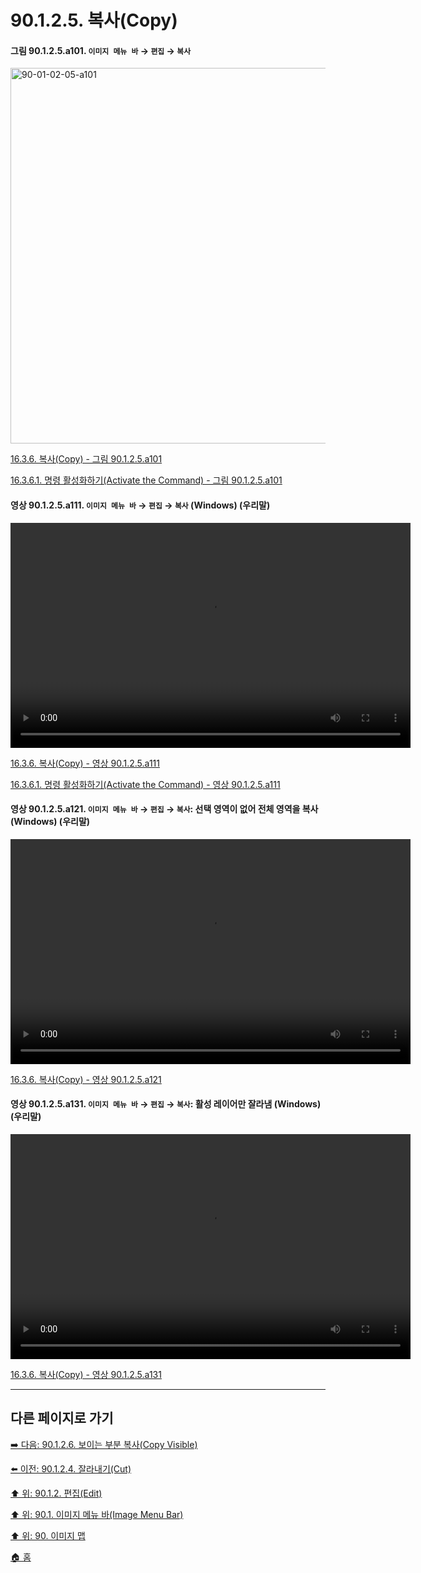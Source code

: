 # 90.1.2.5. 복사(Copy)

<a id="90-01-02-05-a101"></a>

#### 그림 90.1.2.5.a101. `이미지 메뉴 바` → `편집` → `복사`
<img width="980" height="601" alt="90-01-02-05-a101" src="https://github.com/user-attachments/assets/020ec6ee-de77-4409-b9d2-b58e480fa771" />

[16.3.6. 복사(Copy) - 그림 90.1.2.5.a101](./16-03-06-00-copy.md#90-01-02-05-a101)

[16.3.6.1. 명령 활성화하기(Activate the Command) - 그림 90.1.2.5.a101](./16-03-06-01-activate_the_command.md#90-01-02-05-a101)

<a id="90-01-02-05-a111"></a>

#### 영상 90.1.2.5.a111. `이미지 메뉴 바` → `편집` → `복사` (Windows) (우리말)
<video controls="controls" width="640" height="360" src="https://github.com/user-attachments/assets/00816f5f-052c-4da5-8eba-80fa17cc4faa"></video>

[16.3.6. 복사(Copy) - 영상 90.1.2.5.a111](./16-03-06-00-copy.md#90-01-02-05-a111)

[16.3.6.1. 명령 활성화하기(Activate the Command) - 영상 90.1.2.5.a111](./16-03-06-01-activate_the_command.md#90-01-02-05-a111)

<a id="90-01-02-05-a121"></a>

#### 영상 90.1.2.5.a121. `이미지 메뉴 바` → `편집` → `복사`: 선택 영역이 없어 전체 영역을 복사 (Windows) (우리말)
<video controls="controls" width="640" height="360" src="https://github.com/user-attachments/assets/f3a9135e-f429-4846-ad48-63f7db179069"></video>

[16.3.6. 복사(Copy) - 영상 90.1.2.5.a121](./16-03-06-00-copy.md#90-01-02-05-a121)

<a id="90-01-02-05-a131"></a>

#### 영상 90.1.2.5.a131. `이미지 메뉴 바` → `편집` → `복사`: 활성 레이어만 잘라냄 (Windows) (우리말)
<video controls="controls" width="640" height="360" src="https://github.com/user-attachments/assets/24b6ac14-5641-4340-b4b0-b616c03156e2"></video>

[16.3.6. 복사(Copy) - 영상 90.1.2.5.a131](./16-03-06-00-copy.md#90-01-02-05-a131)

***

## 다른 페이지로 가기

[➡️ 다음: 90.1.2.6. 보이는 부분 복사(Copy Visible)](./90-01-02-06-copy_visible.md)

[⬅️ 이전: 90.1.2.4. 잘라내기(Cut)](./90-01-02-04-cut.md)

[⬆️ 위: 90.1.2. 편집(Edit)](./90-01-02-00-edit.md)

[⬆️ 위: 90.1. 이미지 메뉴 바(Image Menu Bar)](./90-01-00-image-menu-bar.md)

[⬆️ 위: 90. 이미지 맵](./90-00-image-map.md)

[🏠 홈](./00-home.md)